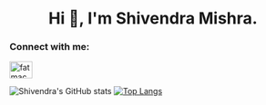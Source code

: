 <h1 align="center">Hi 👋, I'm Shivendra Mishra.</h1>
<h3 align="center"></h3>


<h3 align="left">Connect with me:</h3>
<p align="left">
<a href="https://www.linkedin.com/in/mishrashivendra/" target="blank"><img align="center" src="https://raw.githubusercontent.com/rahuldkjain/github-profile-readme-generator/master/src/images/icons/Social/linked-in-alt.svg" alt="fatmacetinn" height="30" width="40" /></a>
</p>

![Shivendra's GitHub stats](https://github-readme-stats.vercel.app/api?username=MishraShivendra&show_icons=true&theme=radical)
[![Top Langs](https://github-readme-stats.vercel.app/api/top-langs/?username=MishraShivendra&layout=compact&theme=radical)](https://github.com/MishraShivendra/github-readme-stats)
